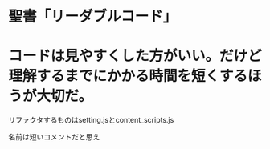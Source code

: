 # 聖書「リーダブルコード」
# コードは見やすくした方がいい。だけど理解するまでにかかる時間を短くするほうが大切だ。

リファクタするものはsetting.jsとcontent_scripts.js

名前は短いコメントだと思え
